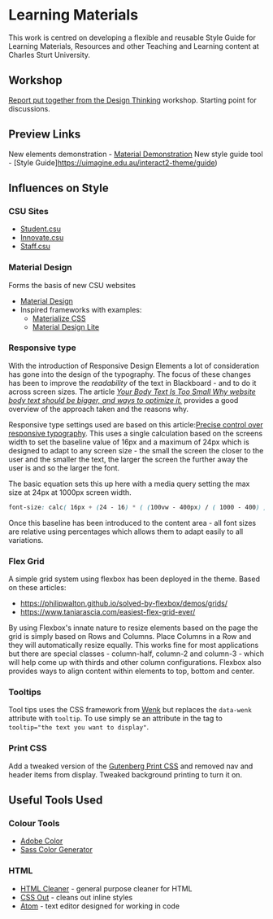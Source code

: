 # Learning Materials

This work is centred on developing a flexible and reusable Style Guide for Learning Materials, Resources and other Teaching and Learning content at Charles Sturt University.

## Workshop

[Report put together from the Design Thinking](https://app.box.com/s/9ujleq2tqqakcjtq08gpdfc73njx0bnh) workshop. Starting point for discussions.

## Preview Links

New elements demonstration - [Material Demonstration](https://uimagine.edu.au/interact2-theme/material-demo)
New style guide tool - [Style Guide]https://uimagine.edu.au/interact2-theme/guide)

## Influences on Style

### CSU Sites

- [Student.csu](http://student.csu.edu.au)
- [Innovate.csu](http://innovate.csu.edu.au)
- [Staff.csu](http://staff.csu.edu.au)

### Material Design

Forms the basis of new CSU websites

- [Material Design](https://material.io)
- Inspired frameworks with examples:
  - [Materialize CSS](http://materializecss.com)
  - [Material Design Lite](https://getmdl.io/index.html)

### Responsive type

With the introduction of Responsive Design Elements a lot of consideration has gone into the design of the typography. The focus of these changes has been to improve the *readability* of the text in Blackboard - and to do it across screen sizes. The article *[Your Body Text Is Too Small
Why website body text should be bigger, and ways to optimize it.](https://medium.com/@xtianmiller/your-body-text-is-too-small-5e02d36dc902)* provides a good overview of the approach taken and the reasons why.

Responsive type settings used are based on this article:[Precise control over responsive typography](https://madebymike.com.au/writing/precise-control-responsive-typography/). This uses a single calculation based on the screens width to set the baseline value of 16px and a maximum of 24px which is designed to adapt to any screen size - the small the screen the closer to the user and the smaller the text, the larger the screen the further away the user is and so the larger the font.

The basic equation sets this up here with a media query setting the max size at 24px at 1000px screen width.

```css
font-size: calc( 16px + (24 - 16) * ( (100vw - 400px) / ( 1000 - 400) ));
```

Once this baseline has been introduced to the content area - all font sizes are relative using percentages which allows them to adapt easily to all variations.

### Flex Grid

A simple grid system using flexbox has been deployed in the theme. Based on these articles:

- https://philipwalton.github.io/solved-by-flexbox/demos/grids/
- https://www.taniarascia.com/easiest-flex-grid-ever/

By using Flexbox's innate nature to resize elements based on the page the grid is simply based on Rows and Columns. Place Columns in a Row and they will automatically resize equally. This works fine for most applications but there are special classes - column-half, column-2 and column-3 - which will help come up with thirds and other column configurations. Flexbox also provides ways to align content within elements to top, bottom and center.

### Tooltips

Tool tips uses the CSS framework from [Wenk](https://tiaanduplessis.github.io/wenk/) but replaces the ```data-wenk``` attribute with ```tooltip```. To use simply se an attribute in the tag to ```tooltip="the text you want to display"```.

### Print CSS

Add a tweaked version of the [Gutenberg Print CSS](https://github.com/BafS/Gutenberg) and removed nav and header items from display. Tweaked background printing to turn it on.

## Useful Tools Used

### Colour Tools

- [Adobe Color](https://color.adobe.com)
- [Sass Color Generator](http://scg.ar-ch.org/)

### HTML

- [HTML Cleaner](https://html-cleaner.com/) - general purpose cleaner for HTML
- [CSS Out](https://uimagine.edu.au/cssout) - cleans out inline styles
- [Atom](https://atom.io) - text editor designed for working in code
